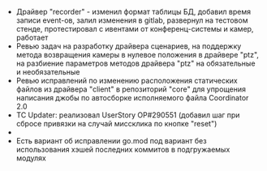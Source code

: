 * Драйвер "recorder" - изменил формат таблицы БД, добавил время записи event-ов, залил изменения в gitlab, развернул на тестовом стенде, протестировал с ивентами от конференц-системы и камер, работает
* Ревью задач на разработку драйвера сценариев, на поддержку метода возвращения камеры в нулевое положения в драйвере "ptz", на разбиение параметров методов драйвера "ptz" на обязательные и необязательные
* Ревью исправлений по изменению расположения статических файлов из драйвера "client" в репозиторий "core" для упрощения написания джобы по автосборке исполняемого файла Coordinator 2.0
* TC Updater: реализовал UserStory OP#290551 (добавил шаг при сбросе привязки на случай миссклика по кнопке "reset")
* 
* Есть вариант об исправлении go.mod под вариант без использования хэшей последних коммитов в подгружаемых модулях
